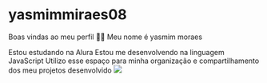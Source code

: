 # yasmimmiraes08
Boas vindas ao meu perfil 💙💙
Meu nome é yasmim moraes

Estou estudando na Alura
Estou me desenvolvendo na linguagem JavaScript
Utilizo esse espaço para minha organização e compartilhamento dos meu projetos desenvolvido 
![](link)
